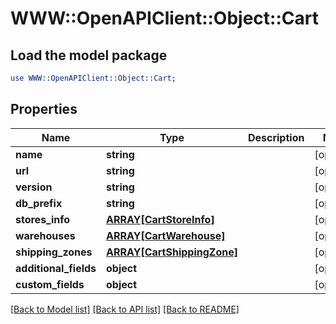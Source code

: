 # WWW::OpenAPIClient::Object::Cart

## Load the model package
```perl
use WWW::OpenAPIClient::Object::Cart;
```

## Properties
Name | Type | Description | Notes
------------ | ------------- | ------------- | -------------
**name** | **string** |  | [optional] 
**url** | **string** |  | [optional] 
**version** | **string** |  | [optional] 
**db_prefix** | **string** |  | [optional] 
**stores_info** | [**ARRAY[CartStoreInfo]**](CartStoreInfo.md) |  | [optional] 
**warehouses** | [**ARRAY[CartWarehouse]**](CartWarehouse.md) |  | [optional] 
**shipping_zones** | [**ARRAY[CartShippingZone]**](CartShippingZone.md) |  | [optional] 
**additional_fields** | **object** |  | [optional] 
**custom_fields** | **object** |  | [optional] 

[[Back to Model list]](../README.md#documentation-for-models) [[Back to API list]](../README.md#documentation-for-api-endpoints) [[Back to README]](../README.md)


